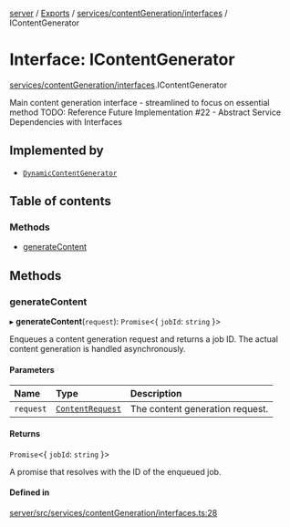 [server](../README.md) / [Exports](../modules.md) / [services/contentGeneration/interfaces](../modules/services_contentGeneration_interfaces.md) / IContentGenerator

# Interface: IContentGenerator

[services/contentGeneration/interfaces](../modules/services_contentGeneration_interfaces.md).IContentGenerator

Main content generation interface - streamlined to focus on essential method
TODO: Reference Future Implementation #22 - Abstract Service Dependencies with Interfaces

## Implemented by

- [`DynamicContentGenerator`](../classes/services_contentGeneration_DynamicContentGenerator.DynamicContentGenerator.md)

## Table of contents

### Methods

- [generateContent](services_contentGeneration_interfaces.IContentGenerator.md#generatecontent)

## Methods

### generateContent

▸ **generateContent**(`request`): `Promise`\<\{ `jobId`: `string`  }\>

Enqueues a content generation request and returns a job ID.
The actual content generation is handled asynchronously.

#### Parameters

| Name | Type | Description |
| :------ | :------ | :------ |
| `request` | [`ContentRequest`](types_Content.ContentRequest.md) | The content generation request. |

#### Returns

`Promise`\<\{ `jobId`: `string`  }\>

A promise that resolves with the ID of the enqueued job.

#### Defined in

[server/src/services/contentGeneration/interfaces.ts:28](https://github.com/niklas-joh/french-learning-platform/blob/df287cd90d2fc20ebbe1da4bb7d2c97b195a5de7/server/src/services/contentGeneration/interfaces.ts#L28)
